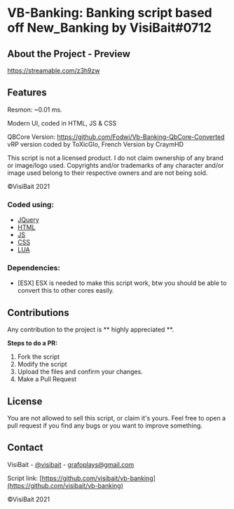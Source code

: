 # VB-Banking: Banking script based off New_Banking by VisiBait#0712
 
## About the Project - Preview

https://streamable.com/z3h9zw

## Features

Resmon: ~0.01 ms.

Modern UI, coded in HTML, JS & CSS

QBCore Version: https://github.com/Fodwi/Vb-Banking-QbCore-Converted
vRP version coded by ToXicGlo, French Version by CraymHD

This script is not a licensed product. I do not claim ownership of any brand or image/logo used. Copyrights and/or trademarks of any character and/or image used belong to their respective owners and are not being sold.

©VisiBait 2021

### Coded using:

* [JQuery](https://jquery.com)
* [HTML](https://html.spec.whatwg.org/)
* [JS](https://developer.mozilla.org/es/docs/Web/JavaScript)
* [CSS](https://www.w3schools.com/css/)
* [LUA](https://www.lua.org/)

### Dependencies:
* [ESX] ESX is needed to make this script work, btw you should be able to convert this to other cores easily.

## Contributions

Any contribution to the project is ** highly appreciated **.

**Steps to do a PR:**
1. Fork the script
2. Modify the script
3. Upload the files and confirm your changes.
4. Make a Pull Request

## License

You are not allowed to sell this script, or claim it's yours. Feel free to open a pull request if you find any bugs or you want to improve something.
 
## Contact

VisiBait - [@visibait](https://twitter.com/visibait) - grafoplays@gmail.com

Script link: [https://github.com/visibait/vb-banking](https://github.com/visibait/vb-banking)

©VisiBait 2021
